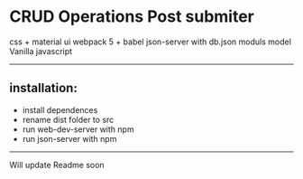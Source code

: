 # CRUD Operations Post submiter

css + material ui
webpack 5 + babel
json-server with db.json
moduls model
Vanilla javascript

---

## installation: </br>

- install dependences</br>
- rename dist folder to src</br>
- run web-dev-server with npm </br>
- run json-server with npm</br>

---

Will update Readme soon
